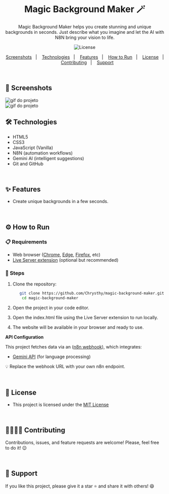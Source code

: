 <h1 align="center"> Magic Background Maker 🪄</h1>

<p align="center">
  Magic Background Maker helps you create stunning and unique backgrounds in seconds. Just describe what you imagine and let the AI with N8N bring your vision to life.
</p>

<p align="center">
  <img alt="License" src="https://img.shields.io/static/v1?label=license&message=MIT&color=c920c9&labelColor=000000">
</p>

<p align="center">
  <a href="#-screenshots">Screenshots</a>&nbsp;&nbsp;&nbsp;|&nbsp;&nbsp;&nbsp;
  <a href="#-technologies">Technologies</a>&nbsp;&nbsp;&nbsp;|&nbsp;&nbsp;&nbsp;
  <a href="#-features">Features</a>&nbsp;&nbsp;&nbsp;|&nbsp;&nbsp;&nbsp;
  <a href="#-how-to-run">How to Run</a>&nbsp;&nbsp;&nbsp;|&nbsp;&nbsp;&nbsp;
  <a href="#-license">License</a>&nbsp;&nbsp;&nbsp;|&nbsp;&nbsp;&nbsp;
  <a href="#-contributing">Contributing</a>&nbsp;&nbsp;&nbsp;|&nbsp;&nbsp;&nbsp;
  <a href="#support">Support</a>
</p>

<br>

## 📸 Screenshots

<img src=".github/gif-do-projeto.gif" alt="gif do projeto">

<br>

<img src=".github/gif-do-projeto1.gif" alt="gif do projeto">

<br>

## 🛠 Technologies

- HTML5  
- CSS3  
- JavaScript (Vanilla)
- N8N (automation workflows)
- Gemini AI (intelligent suggestions)
- Git and GitHub

<br>

## ✨ Features

* Create unique backgrounds in a few seconds.

<br>

## ⚙ How to Run

### 📋 Requirements

- Web browser ([Chrome](https://www.google.com/chrome/), [Edge](https://www.microsoft.com/edge), [Firefox](https://www.mozilla.org/firefox/), etc)  
- [Live Server extension](https://marketplace.visualstudio.com/items?itemName=ritwickdey.LiveServer) (optional but recommended)

### 👣 Steps

1. Clone the repository:

   ```bash
      git clone https://github.com/Chrysthy/magic-background-maker.git
       cd magic-background-maker
   ```

2. Open the project in your code editor.

3. Open the index.html file using the Live Server extension to run locally.

4. The website will be available in your browser and ready to use.

**API Configuration**

This project fetches data via an ([n8n webhook](https://n8n.io/)), which integrates:  

- [Gemini API](https://platform.openai.com/docs/models/gemini) (for language processing)  

💡 Replace the webhook URL with your own n8n endpoint.

<br>

## 📜 License

* This project is licensed under the [MIT License](https://choosealicense.com/licenses/mit/)

<br>

## 🫱🏻‍🫲🏻 Contributing
<p> Contributions, issues, and feature requests are welcome! Please, feel free to do it! 😉 </p>

<br>

## 🌟 Support
<p> If you like this project, please give it a star ⭐ and share it with others! 😄 </p>
